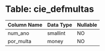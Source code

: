 # Table: cie_defmultas

| Column Name | Data Type | Nullable |
|-------------|-----------|----------|
| num_ano | smallint | NO |
| por_multa | money | NO |
